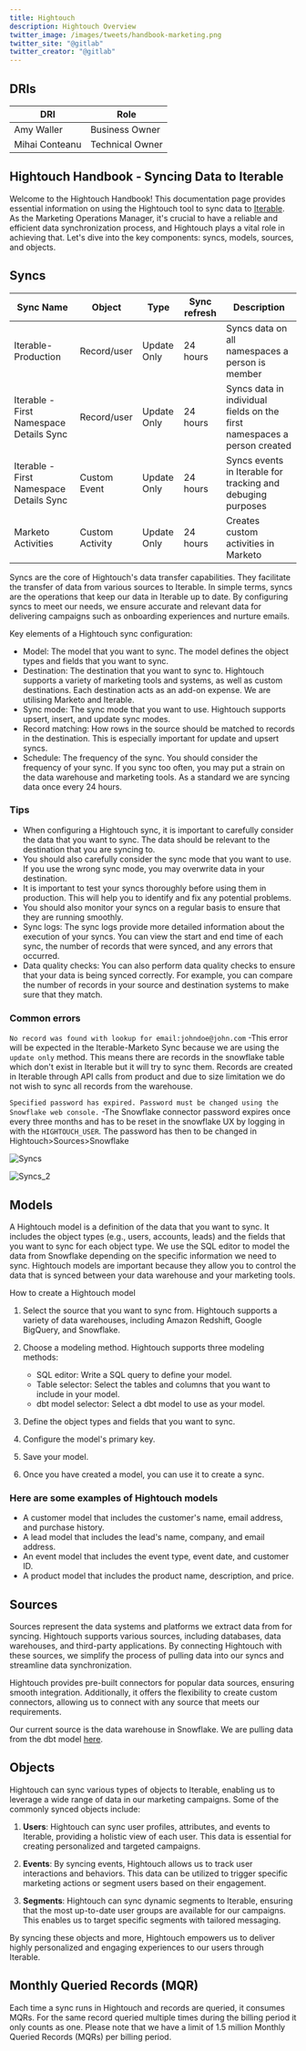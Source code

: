 ```yaml
---
title: Hightouch
description: Hightouch Overview
twitter_image: /images/tweets/handbook-marketing.png
twitter_site: "@gitlab"
twitter_creator: "@gitlab"
---
```


## <i class="fab fa-gitlab fa-fw" style="color:rgb(252,109,38); font-size:.85em" aria-hidden="true"></i>

## DRIs

| DRI            | Role            |
| -------------- | --------------- |
| Amy Waller     | Business Owner  |
| Mihai Conteanu | Technical Owner |

## Hightouch Handbook - Syncing Data to Iterable

Welcome to the Hightouch Handbook! This documentation page provides essential information on using the Hightouch tool to sync data to [Iterable](/handbook/marketing/marketing-operations/iterable/). As the Marketing Operations Manager, it's crucial to have a reliable and efficient data synchronization process, and Hightouch plays a vital role in achieving that. Let's dive into the key components: syncs, models, sources, and objects.

## Syncs

| Sync Name                               | Object          | Type        | Sync refresh | Description                                                              |
|-----------------------------------------|-----------------|-------------|--------------|--------------------------------------------------------------------------|
| Iterable-Production                     | Record/user     | Update Only | 24 hours     | Syncs data on all namespaces a person is member                          |
| Iterable - First Namespace Details Sync | Record/user     | Update Only | 24 hours     | Syncs data in individual fields on the first namespaces a person created |
| Iterable - First Namespace Details Sync | Custom Event    | Update Only | 24 hours     | Syncs events in Iterable for tracking and debuging purposes              |
| Marketo Activities                      | Custom Activity | Update Only | 24 hours     | Creates custom activities in Marketo                                     |

Syncs are the core of Hightouch's data transfer capabilities. They facilitate the transfer of data from various sources to Iterable. In simple terms, syncs are the operations that keep our data in Iterable up to date. By configuring syncs to meet our needs, we ensure accurate and relevant data for delivering campaigns such as onboarding experiences and nurture emails.

Key elements of a Hightouch sync configuration:

- Model: The model that you want to sync. The model defines the object types and fields that you want to sync.
- Destination: The destination that you want to sync to. Hightouch supports a variety of marketing tools and systems, as well as custom destinations. Each destination acts as an add-on expense. We are utilising Marketo and Iterable.
- Sync mode: The sync mode that you want to use. Hightouch supports upsert, insert, and update sync modes.
- Record matching: How rows in the source should be matched to records in the destination. This is especially important for update and upsert syncs.
- Schedule: The frequency of the sync. You should consider the frequency of your sync. If you sync too often, you may put a strain on the data warehouse and marketing tools. As a standard we are syncing data once every 24 hours.

### Tips

- When configuring a Hightouch sync, it is important to carefully consider the data that you want to sync. The data should be relevant to the destination that you are syncing to.
- You should also carefully consider the sync mode that you want to use. If you use the wrong sync mode, you may overwrite data in your destination.
- It is important to test your syncs thoroughly before using them in production. This will help you to identify and fix any potential problems.
- You should also monitor your syncs on a regular basis to ensure that they are running smoothly.
- Sync logs: The sync logs provide more detailed information about the execution of your syncs. You can view the start and end time of each sync, the number of records that were synced, and any errors that occurred.
- Data quality checks: You can also perform data quality checks to ensure that your data is being synced correctly. For example, you can compare the number of records in your source and destination systems to make sure that they match.

### Common errors

`No record was found with lookup for email:johndoe@john.com`
-This error will be expected in the Iterable-Marketo Sync because we are using the `update only` method. This means there are records in the snowflake table which don't exist in Iterable but it will try to sync them. Records are created in Iterable through API calls from product and due to size limitation we do not wish to sync all records from the warehouse.

`Specified password has expired. Password must be changed using the Snowflake web console.`
-The Snowflake connector password expires once every three months and has to be reset in the snowflake UX by logging in with the `HIGHTOUCH_USER`. The password has then to be changed in Hightouch>Sources>Snowflake

![Syncs](/handbook/source/handbook/marketing/marketing-operations/hightouch/Hightouch_1.png)

![Syncs_2](/handbook/source/handbook/marketing/marketing-operations/hightouch/Hightouch_2.png)

## Models

A Hightouch model is a definition of the data that you want to sync. It includes the object types (e.g., users, accounts, leads) and the fields that you want to sync for each object type. We use the SQL editor to model the data from Snowflake depending on the specific information we need to sync. Hightouch models are important because they allow you to control the data that is synced between your data warehouse and your marketing tools.

How to create a Hightouch model

1. Select the source that you want to sync from. Hightouch supports a variety of data warehouses, including Amazon Redshift, Google BigQuery, and Snowflake.
2. Choose a modeling method. Hightouch supports three modeling methods:

    - SQL editor: Write a SQL query to define your model.
    - Table selector: Select the tables and columns that you want to include in your model.
    - dbt model selector: Select a dbt model to use as your model.

3. Define the object types and fields that you want to sync.
4. Configure the model's primary key.
5. Save your model.
6. Once you have created a model, you can use it to create a sync.

### Here are some examples of Hightouch models

- A customer model that includes the customer's name, email address, and purchase history.
- A lead model that includes the lead's name, company, and email address.
- An event model that includes the event type, event date, and customer ID.
- A product model that includes the product name, description, and price.

## Sources

Sources represent the data systems and platforms we extract data from for syncing. Hightouch supports various sources, including databases, data warehouses, and third-party applications. By connecting Hightouch with these sources, we simplify the process of pulling data into our syncs and streamline data synchronization.

Hightouch provides pre-built connectors for popular data sources, ensuring smooth integration. Additionally, it offers the flexibility to create custom connectors, allowing us to connect with any source that meets our requirements.

Our current source is the data warehouse in Snowflake. We are pulling data from the dbt model [here](https://dbt.gitlabdata.com/#!/model/model.gitlab_snowflake.poc_pump_marketing_contact_namespace_detail#code).

## Objects

Hightouch can sync various types of objects to Iterable, enabling us to leverage a wide range of data in our marketing campaigns. Some of the commonly synced objects include:

1. **Users**: Hightouch can sync user profiles, attributes, and events to Iterable, providing a holistic view of each user. This data is essential for creating personalized and targeted campaigns.

2. **Events**: By syncing events, Hightouch allows us to track user interactions and behaviors. This data can be utilized to trigger specific marketing actions or segment users based on their engagement.

3. **Segments**: Hightouch can sync dynamic segments to Iterable, ensuring that the most up-to-date user groups are available for our campaigns. This enables us to target specific segments with tailored messaging.

By syncing these objects and more, Hightouch empowers us to deliver highly personalized and engaging experiences to our users through Iterable.

## Monthly Queried Records (MQR)

Each time a sync runs in Hightouch and records are queried, it consumes MQRs. For the same record queried multiple times during the billing period it only counts as one.
Please note that we have a limit of 1.5 million Monthly Queried Records (MQRs) per billing period.
